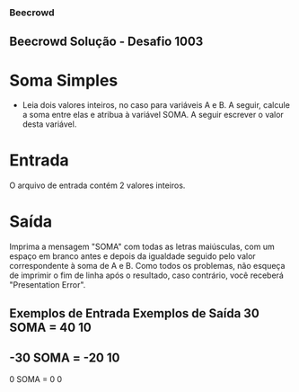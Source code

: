 ### Beecrowd

## Beecrowd Solução - Desafio 1003

# Soma Simples

- Leia dois valores inteiros, no caso para variáveis A e B. A seguir, calcule a soma entre elas e atribua à variável SOMA. A seguir escrever o valor desta variável.

# Entrada
O arquivo de entrada contém 2 valores inteiros.

# Saída
Imprima a mensagem "SOMA" com todas as letras maiúsculas, com um espaço em branco antes e depois da igualdade seguido pelo valor correspondente à soma de A e B. Como todos os problemas, não esqueça de imprimir o fim de linha após o resultado, caso contrário, você receberá "Presentation Error".

Exemplos de Entrada         Exemplos de Saída
30                          SOMA = 40
10
-------------------------------------------                          
-30                         SOMA = -20
10 
-------------------------------------------
0                           SOMA = 0
0
